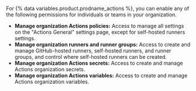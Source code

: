For {% data variables.product.prodname_actions %}, you can enable any of the following permissions for individuals or teams in your organization.

* **Manage organization Actions policies:** Access to manage all settings on the "Actions General" settings page, except for self-hosted runners settings.
* **Manage organization runners and runner groups:** Access to create and manage GitHub-hosted runners, self-hosted runners, and runner groups, and control where self-hosted runners can be created.
* **Manage organization Actions secrets:** Access to create and manage Actions organization secrets.
* **Manage organization Actions variables:** Access to create and manage Actions organization variables.
